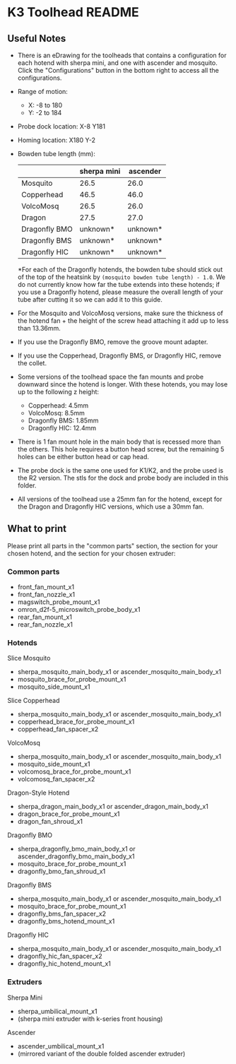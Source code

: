 # K3 Toolhead README

## Useful Notes

- There is an eDrawing for the toolheads that contains a configuration for each hotend with sherpa mini, and one with ascender and mosquito. Click the "Configurations" button in the bottom right to access all the configurations.
- Range of motion:
    - X: -8 to 180
    - Y: -2 to 184
- Probe dock location: X-8 Y181
- Homing location: X180 Y-2
- Bowden tube length (mm):

    |               | sherpa mini   | ascender  |
    | ---           | ---           | ---       |
    | Mosquito      | 26.5          | 26.0      |
    | Copperhead    | 46.5          | 46.0      |
    | VolcoMosq     | 26.5          | 26.0      |
    | Dragon        | 27.5          | 27.0      |
    | Dragonfly BMO | unknown*      | unknown*  |
    | Dragonfly BMS | unknown*      | unknown*  |
    | Dragonfly HIC | unknown*      | unknown*  |
    
    *For each of the Dragonfly hotends, the bowden tube should stick out of the top of the heatsink by `(mosquito bowden tube length) - 1.0`. We do not  currently know how far the tube extends into these hotends; if you use a Dragonfly hotend, please measure the overall length of your tube after cutting it so we can add it to this guide.

- For the Mosquito and VolcoMosq versions, make sure the thickness of the hotend fan + the height of the screw head attaching it add up to less than 13.36mm.
- If you use the Dragonfly BMO, remove the groove mount adapter.
- If you use the Copperhead, Dragonfly BMS, or Dragonfly HIC, remove the collet.
- Some versions of the toolhead space the fan mounts and probe downward since the hotend is longer. With these hotends, you may lose up to the following z height:
    - Copperhead: 4.5mm
    - VolcoMosq: 8.5mm
    - Dragonfly BMS: 1.85mm
    - Dragonfly HIC: 12.4mm
- There is 1 fan mount hole in the main body that is recessed more than the others. This hole requires a button head screw, but the remaining 5 holes can be either button head or cap head.
- The probe dock is the same one used for K1/K2, and the probe used is the R2 version. The stls for the dock and probe body are included in this folder.
- All versions of the toolhead use a 25mm fan for the hotend, except for the Dragon and Dragonfly HIC versions, which use a 30mm fan.

## What to print

Please print all parts in the "common parts" section, the section for your chosen hotend, and the section for your chosen extruder:

### Common parts

- front_fan_mount_x1
- front_fan_nozzle_x1
- magswitch_probe_mount_x1
- omron_d2f-5_microswitch_probe_body_x1
- rear_fan_mount_x1
- rear_fan_nozzle_x1

### Hotends

Slice Mosquito
- sherpa_mosquito_main_body_x1 or ascender_mosquito_main_body_x1
- mosquito_brace_for_probe_mount_x1
- mosquito_side_mount_x1

Slice Copperhead
- sherpa_mosquito_main_body_x1 or ascender_mosquito_main_body_x1
- copperhead_brace_for_probe_mount_x1
- copperhead_fan_spacer_x2

VolcoMosq
- sherpa_mosquito_main_body_x1 or ascender_mosquito_main_body_x1
- mosquito_side_mount_x1
- volcomosq_brace_for_probe_mount_x1
- volcomosq_fan_spacer_x2

Dragon-Style Hotend
- sherpa_dragon_main_body_x1 or ascender_dragon_main_body_x1
- dragon_brace_for_probe_mount_x1
- dragon_fan_shroud_x1

Dragonfly BMO
- sherpa_dragonfly_bmo_main_body_x1 or ascender_dragonfly_bmo_main_body_x1
- mosquito_brace_for_probe_mount_x1
- dragonfly_bmo_fan_shroud_x1

Dragonfly BMS
- sherpa_mosquito_main_body_x1 or ascender_mosquito_main_body_x1
- mosquito_brace_for_probe_mount_x1
- dragonfly_bms_fan_spacer_x2
- dragonfly_bms_hotend_mount_x1

Dragonfly HIC
- sherpa_mosquito_main_body_x1 or ascender_mosquito_main_body_x1
- dragonfly_hic_fan_spacer_x2
- dragonfly_hic_hotend_mount_x1

### Extruders

Sherpa Mini
- sherpa_umbilical_mount_x1
- (sherpa mini extruder with k-series front housing)

Ascender
- ascender_umbilical_mount_x1
- (mirrored variant of the double folded ascender extruder)